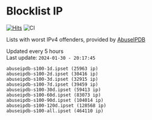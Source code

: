 # Blocklist IP

[![Hits](https://hits.seeyoufarm.com/api/count/incr/badge.svg?url=https%3A%2F%2Fgithub.com%2Fborestad%2Fblocklist-ip%2F&count_bg=%2379C83D&title_bg=%23555555&icon=&icon_color=%23E7E7E7&title=hits&edge_flat=false)](https://hits.seeyoufarm.com)  ![CI](https://img.shields.io/github/workflow/status/borestad/blocklist-ip/CI?style=flat-square)

Lists with worst IPv4 offenders, provided by [AbuseIPDB](https://www.abuseipdb.com/)

<!-- FOOTER-PLACEHOLDER -->
Updated every 5 hours<br>
Last update: `2024-01-30 - 20:17:45`
```
abuseipdb-s100-1d.ipset (25963 ip)
abuseipdb-s100-2d.ipset (30416 ip)
abuseipdb-s100-3d.ipset (32915 ip)
abuseipdb-s100-7d.ipset (39459 ip)
abuseipdb-s100-30d.ipset (59413 ip)
abuseipdb-s100-60d.ipset (83073 ip)
abuseipdb-s100-90d.ipset (104014 ip)
abuseipdb-s100-120d.ipset (128568 ip)
abuseipdb-s100-all.ipset (464110 ip)
```
